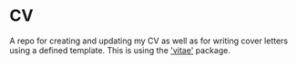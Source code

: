 # CV
A repo for creating and updating my CV as well as for writing cover letters using a defined template. This is using the ['vitae'](https://github.com/mitchelloharawild/vitae) package.
